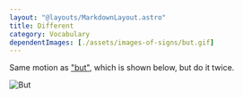 ```yaml
---
layout: "@layouts/MarkdownLayout.astro"
title: Different
category: Vocabulary
dependentImages: [./assets/images-of-signs/but.gif]
---
```


Same motion as ["but"](./but), which is shown below, but do it twice.

![But](@signs/but.gif)

